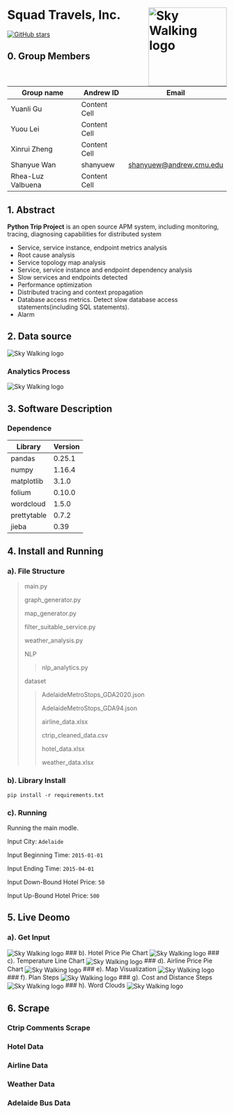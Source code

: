 # Squad Travels, Inc. <img src="README_Pictures/squad_logo.jpeg" alt="Sky Walking logo" height="180px" align="right" />


[![GitHub stars](https://img.shields.io/github/stars/Marxh/Python_Trip_Project.svg?style=for-the-badge&label=Stars&logo=github)](https://github.com/Marxh/Python_Trip_Project)

## 0. Group Members

Group name  | Andrew ID | Email
------------- | ------------- | -------------
Yuanli Gu  | Content Cell | 
Yuou Lei  | Content Cell |
Xinrui Zheng  | Content Cell |
Shanyue Wan  | shanyuew | shanyuew@andrew.cmu.edu
Rhea-Luz Valbuena | Content Cell | 

## 1. Abstract
**Python Trip Project** is an open source APM system, including monitoring, tracing, diagnosing capabilities for distributed system

- Service, service instance, endpoint metrics analysis
- Root cause analysis
- Service topology map analysis
- Service, service instance and endpoint dependency analysis
- Slow services and endpoints detected
- Performance optimization
- Distributed tracing and context propagation
- Database access metrics. Detect slow database access statements(including SQL statements).
- Alarm

## 2. Data source

<img src="README_Pictures/data_source.png" alt="Sky Walking logo" align="center"/>

### Analytics Process

<img src="README_Pictures/analytic_process.png" alt="Sky Walking logo" align="center"/>

## 3. Software Description

### Dependence

Library | Version 
------------- | ------------- 
pandas | 0.25.1
numpy | 1.16.4
matplotlib | 3.1.0 
folium | 0.10.0
wordcloud | 1.5.0
prettytable | 0.7.2
jieba | 0.39

## 4. Install and Running
### a). File Structure
> main.py
> 
> graph_generator.py
>
> map_generator.py
>
> filter_suitable_service.py
>
> weather_analysis.py
>
> NLP
> > nlp_analytics.py 
> 
> dataset
> > AdelaideMetroStops_GDA2020.json
> > 
> > AdelaideMetroStops_GDA94.json
> > 
> > airline_data.xlsx
> > 
> > ctrip_cleaned_data.csv
> > 
> > hotel_data.xlsx
> > 
> > weather_data.xlsx

### b). Library Install

`pip install -r requirements.txt`

### c). Running

Running the main modle.

Input City: `Adelaide`

Input Beginning Time: `2015-01-01`

Input Ending Time: `2015-04-01`

Input Down-Bound Hotel Price: `50`

Input Up-Bound Hotel Price: `500`

## 5. Live Deomo
### a). Get Input
<img src="README_Pictures/screenshot1.jpg" alt="Sky Walking logo" align="center" />
### b). Hotel Price Pie Chart
<img src="README_Pictures/screenshot2.jpg" alt="Sky Walking logo" align="center" />
### c). Temperature Line Chart
<img src="README_Pictures/screenshot3.jpg" alt="Sky Walking logo" align="center" />
### d). Airline Price Pie Chart
<img src="README_Pictures/screenshot4.jpg" alt="Sky Walking logo" align="center" />
### e). Map Visualization
<img src="README_Pictures/map.jpg" alt="Sky Walking logo" align="center" />
### f). Plan Steps
<img src="README_Pictures/screenshot5.jpg" alt="Sky Walking logo" align="center" />
### g). Cost and Distance Steps
<img src="README_Pictures/screenshot6.jpg" alt="Sky Walking logo" align="center" />
### h). Word Clouds
<img src="README_Pictures/screenshot7.jpg" alt="Sky Walking logo" align="center" />


## 6. Scrape
### Ctrip Comments Scrape
### Hotel Data
### Airline Data
### Weather Data 
### Adelaide Bus Data 